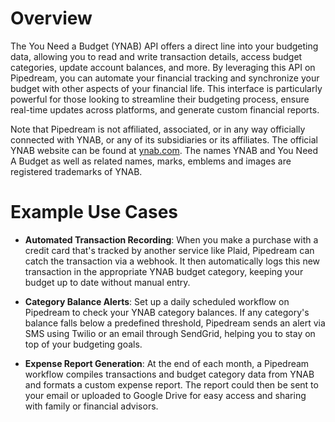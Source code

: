 # Overview

The You Need a Budget (YNAB) API offers a direct line into your budgeting data, allowing you to read and write transaction details, access budget categories, update account balances, and more. By leveraging this API on Pipedream, you can automate your financial tracking and synchronize your budget with other aspects of your financial life. This interface is particularly powerful for those looking to streamline their budgeting process, ensure real-time updates across platforms, and generate custom financial reports.

Note that Pipedream is not affiliated, associated, or in any way officially connected with YNAB, or any of its subsidiaries or its affiliates. The official YNAB website can be found at [ynab.com](https://www.ynab.com). The names YNAB and You Need A Budget as well as related names, marks, emblems and images are registered trademarks of YNAB.

# Example Use Cases

- **Automated Transaction Recording**: When you make a purchase with a credit card that's tracked by another service like Plaid, Pipedream can catch the transaction via a webhook. It then automatically logs this new transaction in the appropriate YNAB budget category, keeping your budget up to date without manual entry.

- **Category Balance Alerts**: Set up a daily scheduled workflow on Pipedream to check your YNAB category balances. If any category's balance falls below a predefined threshold, Pipedream sends an alert via SMS using Twilio or an email through SendGrid, helping you to stay on top of your budgeting goals.

- **Expense Report Generation**: At the end of each month, a Pipedream workflow compiles transactions and budget category data from YNAB and formats a custom expense report. The report could then be sent to your email or uploaded to Google Drive for easy access and sharing with family or financial advisors.
